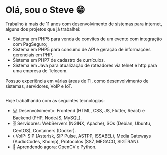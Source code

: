 # Olá, sou o Steve :grin:  

Trabalho à mais de 11 anos com desenvolvimento de sistemas para internet, alguns dos projetos que já trabalhei:  
- Sistema em PHP5 para venda de convites de um evento com integração com PagSeguro; 
- Sistema em PHP5 para consumo de API e geração de informações gerenciais em PHP.
- Sistema em PHP7 de cadastro de currículos.
- Sistema em Java para atualização de roteadores via telnet e http para uma empresa de Telecom.

Possuo experiência em várias áreas de TI, como desenvolvimento de sistemas, servidores, VoIP e IoT.
##
Hoje trabalhando com as seguintes tecnologias:

- 💻 Desenvolvimento: Frontend (HTML, CSS, JS, Flutter, React) e Backend (PHP, NodeJS, MySQL).
- 🗄️ Servidores: WebServers (NGINX, Apache), SOs (Debian, Ubuntu, CentOS), Containers (Docker).
- 📞 VoIP: SIP (Asterisk, SIP Pulse, ASTPP, ISSABEL), Media Gateways (AudioCodes, Khomp), Protocolos (SS7, MEGACO, SIGTRAN).
- 🌱 Aprendendo agora: OpenCV e Python.

##
<!--
📫 Fale comigo: -->

